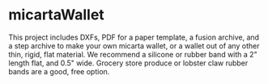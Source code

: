 # micartaWallet

This project includes DXFs, PDF for a paper template, a fusion archive, and a step archive to make your own micarta wallet, or a wallet out of any other thin, rigid, flat material. We recommend a silicone or rubber band with a 2" length flat, and 0.5" wide. Grocery store produce or lobster claw rubber bands are a good, free option.
